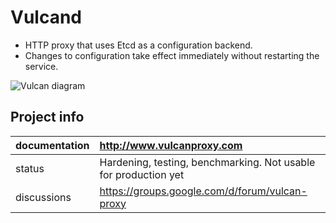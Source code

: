 Vulcand
=======

* HTTP proxy that uses Etcd as a configuration backend.
* Changes to configuration take effect immediately without restarting the service.

![Vulcan diagram](http://coreos.com/assets/images/media/vulcan-1-upstream.png "Vulcan diagram")

Project info
------------

| documentation | http://www.vulcanproxy.com                                      |
| :------------- |:-----------------------------------------------------------------|
| status        | Hardening, testing, benchmarking. Not usable for production yet |
| discussions   | https://groups.google.com/d/forum/vulcan-proxy                  |
